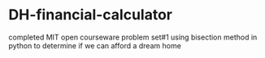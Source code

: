 # DH-financial-calculator
completed MIT open courseware
problem set#1
using bisection method in python to determine if we can afford a dream home
